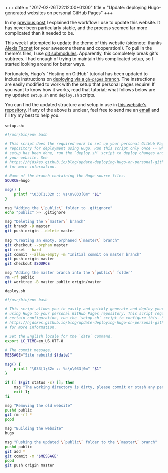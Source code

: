 +++
date = "2017-02-26T22:12:00+01:00"
title = "Update: deploying Hugo-generated websites on personal GitHub Pages"
+++

In my [previous post](/blog/deploying-hugo-on-personal-gh-pages) I explained the
workflow I use to update this website. It has never been particularly stable,
and the process seemed far more complicated than it needed to be.

This week I attempted to update the theme of this website (sidenote: thanks
[Alexis Tacnet](https://github.com/fuegowolf) for your awesome theme and
cooperation!). To pull in the theme's files, I use [git
submodules](https://git-scm.com/book/en/v2/Git-Tools-Submodules). Apparently,
this completely break git's subtrees. I had enough of trying to maintain
this complicated setup, so I started looking around for better ways.

Fortunately, Hugo's "Hosting on GitHub" tutorial has been updated to include
instructions on [deploying via a `gh-pages`
branch](https://gohugo.io/tutorials/github-pages-blog/#deployment-via-gh-pages-branch).
The instructions are easily modified to work with the setup that personal pages
require! If you want to know how it works, read that tutorial; what follows
below are my updated `setup.sh` and `deploy.sh` scripts.

You can find the updated structure and setup in use in [this website's
repository](https://github.com/Hjdskes/hjdskes.github.io). If any of the above
is unclear, feel free to send me an [email](mailto:hjdskes@gmail.com) and I'll
try my best to help you.

`setup.sh`:
```bash
#!/usr/bin/env bash

# This script does the required work to set up your personal GitHub Pages
# repository for deployment using Hugo. Run this script only once -- when the
# setup has been done, run the `deploy.sh` script to deploy changes and update
# your website. See
# https://hjdskes.github.io/blog/update-deploying-hugo-on-personal-github-pages/
# for more information.

# Name of the branch containing the Hugo source files.
SOURCE=hugo

msg() {
    printf "\033[1;32m :: %s\n\033[0m" "$1"
}

msg "Adding the \`public\` folder to .gitignore"
echo "public" >> .gitignore

msg "Deleting the \`master\` branch"
git branch -D master
git push origin --delete master

msg "Creating an empty, orphaned \`master\` branch"
git checkout --orphan master
git reset --hard
git commit --allow-empty -m "Initial commit on master branch"
git push origin master
git checkout $SOURCE

msg "Adding the master branch into the \`public\` folder"
rm -rf public
git worktree -B master public origin/master
```

`deploy.sh`
```bash
#!/usr/bin/env bash

# This script allows you to easily and quickly generate and deploy your website
# using Hugo to your personal GitHub Pages repository. This script requires a
# certain configuration, run the `setup.sh` script to configure this. See
# https://hjdskes.github.io/blog/update-deploying-hugo-on-personal-github-pages/
# for more information.

# Set the English locale for the `date` command.
export LC_TIME=en_US.UTF-8

# The commit message.
MESSAGE="Site rebuild $(date)"

msg() {
    printf "\033[1;32m :: %s\n\033[0m" "$1"
}

if [[ $(git status -s) ]]; then
    msg "The working directory is dirty, please commit or stash any pending changes"
    exit 1;
fi

msg "Removing the old website"
pushd public
git rm -rf *
popd

msg "Building the website"
hugo

msg "Pushing the updated \`public\` folder to the \`master\` branch"
pushd public
git add *
git commit -m "$MESSAGE"
popd
git push origin master
```

